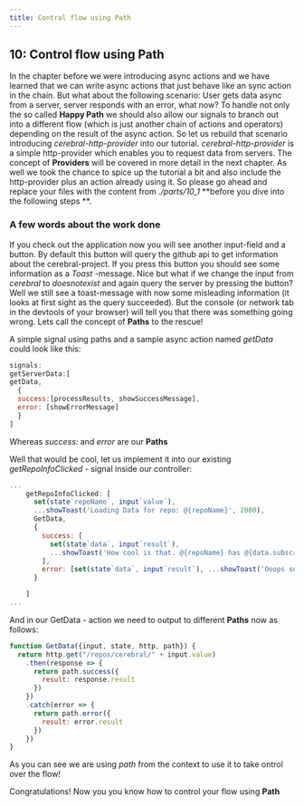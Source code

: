 ```yaml
---
title: Control flow using Path
---
```


## 10: Control flow using Path

In the chapter before we were introducing async actions and we have learned that we can write async actions that just behave like an sync action in the chain.
But what about the following scenario: User gets data async from a server, server responds with an error, what now? To handle not only the so called **Happy Path** we should also allow our signals to branch out into a different flow (which is just another chain of actions and operators) depending on the result of the async action.
So let us rebuild that scenario introducing *cerebral-http-provider* into our tutorial. *cerebral-http-provider* is a simple http-provider which enables you to request data from servers.  The concept of **Providers** will be covered in more detail in the next chapter. As well we took the chance to spice up the tutorial a bit and also include the http-provider plus an action already using it. 
So please go ahead and replace your files with the content from *./parts/10_1* **before you dive into the following steps **.

### A few words about the work done

If you check out the application now you will see another input-field and a button.
By default this button will query the github api to get information about the cerebral-project.
If you press this button you should see some information as a *Toast* -message.
Nice but what if we change the input from *cerebral* to *doesnotexist* and again query the server by pressing the button? Well we still see a toast-message with now some misleading information (it looks at first sight as the query succeeded). But the console (or network tab in the devtools of your browser) will tell you that there was something going wrong.
Lets call the concept of **Paths** to the rescue!


A simple signal using paths and a sample async action named *getData* could look like this:
```js
signals:
getServerData:[
getData, 
  {
  success:[processResults, showSuccessMessage], 
  error: [showErrorMessage]
  }
]
```

Whereas *success:* and *error* are our **Paths**

Well that would be cool, let us implement it into our existing *getRepoInfoClicked* - signal inside our controller:

```js
...
    getRepoInfoClicked: [
      set(state`repoName`, input`value`),
      ...showToast('Loading Data for repo: @{repoName}', 2000),
      GetData,
      {
        success: [
          set(state`data`, input`result`),
          ...showToast('How cool is that. @{repoName} has @{data.subscribers_count} subscribers and @{data.stargazers_count} stars!', 5000, "success")
        ],
        error: [set(state`data`, input`result`), ...showToast('Ooops something went wrong: @{data.message}', 5000, "error")]
      }

    ]
...
```
And in our GetData - action we need to output  to different **Paths** now as follows:

```js
function GetData({input, state, http, path}) {
  return http.get("/repos/cerebral/" + input.value)
    .then(response => {
      return path.success({
        result: response.result
      })
    })
    .catch(error => {
      return path.error({
        result: error.result
      })
    })
}
```

As you can see we are using *path* from the context to use it to take ontrol over the flow!


Congratulations! Now you you know how to control your flow using **Path**